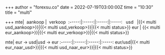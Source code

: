 +++
author = "forexsu.co"
date = 2022-07-19T03:00:00Z
time = "10:30"
title = "multi"

+++
mte| &nbsp;aankoop&nbsp;| &nbsp;verkoop&nbsp;
:-----:|:-----:|:-----:|:-----:
&nbsp;&nbsp;usd&nbsp;&nbsp;  |{{< multi usd_aankoop>}}|{{< multi usd_verkoop>}}|{{< multi status>}}
eur  | {{< multi eur_aankoop>}}|{{< multi eur_verkoop>}}|{{< multi status>}}

mte| eur → usd|usd → eur
:-----:|:-----:|:-----:|:-----:
eur/usd|{{< multi eur_naar_usd>}}|{{< multi usd_naar_eur>}}|{{< multi status>}}
